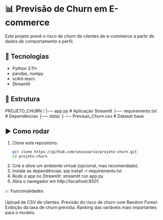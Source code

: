 # 📊 Previsão de Churn em E-commerce

Este projeto prevê o risco de churn de clientes de e-commerce a partir de dados de comportamento e perfil.

## 🚀 Tecnologias
- Python 3.11+
- pandas, numpy
- scikit-learn
- Streamlit

## 📂 Estrutura
PROJETO_CHURN /
  |── app.py # Aplicação Streamlit
  ├── requirements.txt # Dependências
  ├── data/
  ├  ── Previsao_Churn.csv # Dataset base

 
## ▶️ Como rodar

1. Clone este repositório:
   ```bash
   git clone https://github.com/seuusuario/projeto-churn.git
   cd projeto-churn
2. Crie e ative um ambiente virtual (opcional, mas recomendado).
3. Instale as dependências:
pip install -r requirements.txt
4. Rode o app no Streamlit:
streamlit run app.py
5. Abra o navegador em http://localhost:8501.

📈 Funcionalidades

Upload de CSV de clientes.
Previsão do risco de churn com Random Forest.
Exibição da taxa de churn prevista.
Ranking das variáveis mais importantes para o modelo.
